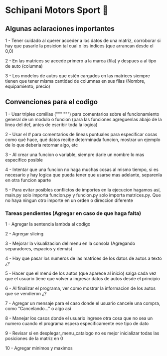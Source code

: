 # Schipani Motors Sport 🚗

## Algunas aclaraciones importantes
1 - Tener cuidado al querer acceder a los datos de una matriz, corroborar si hay que pasarle la posicion tal cual o los indices (que arrancan desde el 0,0)

2 - En las matrices se accede primero a la marca (fila) y despues a al tipo de auto (columna)

3 - Los modelos de autos que estén cargados en las matrices siempre tienen que tener misma cantidad de columnas en sus filas (Nombre, equipamiento, precio)

## Convenciones para el codigo
1 - Usar triples comillas (""" """) para comentarios sobre el funcionamiento general de un modulo o funcion (para las funciones agreguenlas abajo de la linea del def, antes de escribir toda la logica)

2 - Usar el # para comentarios de lineas puntuales para especificar cosas como qué hace, qué datos recibe determinada funcion, mostrar un ejemplo de lo que deberia retornar algo, etc

3 - Al crear una funcion o variable, siempre darle un nombre lo mas especifico posible

4 - Intentar que una funcion no haga muchas cosas al mismo tiempo, si es necesario y hay logica que pueda tener que usarse mas adelante, separenla en otra funcion aparte

5 - Para evitar posibles conflictos de importes en la ejecucion hagamos así, main.py solo importa funcion.py y funcion.py solo importa matrices.py. Que no haya ningun otro importe en un orden o direccion diferente

### Tareas pendientes (Agregar en caso de que haga falta)
1 - Agregar la sentencia lambda al codigo

2 - Agregar slicing

3 - Mejorar la visualizacion del menu en la consola (Agregando separadores, espacios y demás)

4 - Hay que pasar los numeros de las matrices de los datos de autos a texto ¿?

5 - Hacer que el menú de los autos (que aparece al inicio) salga cada vez que el usuario tiene que volver a ingresar datos de autos desde el principio

6 - Al finalizar el programa, ver como mostrar la informacion de los autos que se vendieron ¿?

7 - Agregar un mensaje para el caso donde el usuario cancele una compra, como "Cancelando..." o algo así

8 - Manejar los casos donde el usuario ingrese otra cosa que no sea un numero cuando el programa espera especificamente ese tipo de dato

9 - Revisar si en desplegar_menu_catalogo no es mejor inicializar todas las posiciones de la matriz en 0

10 - Agregar minimos y maximos
